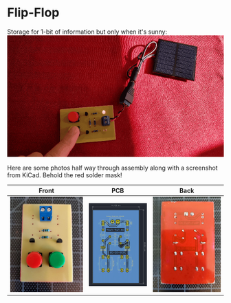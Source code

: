 # Flip-Flop

Storage for 1-bit of information but only when it's sunny:
![Storage](images/1-bit_storage.gif)

Here are some photos half way through assembly along with a screenshot from
KiCad. Behold the red solder mask!

Front                     | PCB                 | Back
:------------------------:|:-------------------:|:------------------------:
![](images/front-wip.jpg) | ![](images/pcb.png) | ![](images/rear-wip.jpg)


